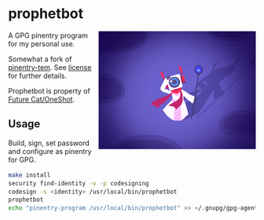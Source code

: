 # prophetbot

<img src="./prophetbot.png" alt="" align="right" />

A GPG pinentry program for my personal use.

Somewhat a fork of [pinentry-tem](https://gitlab.com/notpushkin/pinentry-tem). See [license](./LICENSE.md) for further details.

Prophetbot is property of [Future Cat/OneShot](https://oneshot-game.com/).

## Usage

Build, sign, set password and configure as pinentry for GPG.

```sh
make install
security find-identity -v -p codesigning
codesign -s <identity> /usr/local/bin/prophetbot
prophetbot
echo "pinentry-program /usr/local/bin/prophetbot" >> ~/.gnupg/gpg-agent.conf
```
